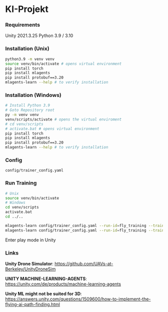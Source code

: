 # KI-Projekt

### Requirements
Unity 2021.3.25
Python 3.9 / 3.10

### Installation (Unix)
```bash
python3.9 -m venv venv 
source venv/bin/activate # opens virtual environment
pip install torch
pip install mlagents
pip install protobuf==3.20
mlagents-learn --help # to verify installation
```

### Installation (Windows)
```bash
# Install Python 3.9
# Goto Repository root
py -m venv venv 
venv/scripts/activate # opens the virtual enviroment
# cd venv/scripts
# activate.bat # opens virtual environment
pip install torch
pip install mlagents
pip install protobuf==3.20
mlagents-learn --help # to verify installation
```

### Config
```config/trainer_config.yaml```

### Run Training
```bash
# Unix
source venv/bin/activate
# Windows
cd venv/scripts
activate.bat
cd ../..

mlagents-learn config/trainer_config.yaml --run-id=fly_training --train --force --time-scale=20 # starts training with id
mlagents-learn config/trainer_config.yaml --run-id=fly_training --train --resume --time-scale=20 # resumes training with given id
```
Enter play mode in Unity

### Links
**Unity Drone Simulator**:
https://github.com/UAVs-at-Berkeley/UnityDroneSim

**UNITY MACHINE-LEARNING-AGENTS**:
https://unity.com/de/products/machine-learning-agents

**Unity ML might not be suited for 3D**:
https://answers.unity.com/questions/1509600/how-to-implement-the-flying-ai-path-finding.html
